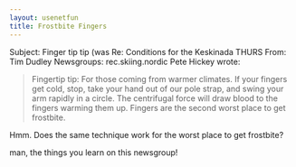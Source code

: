 ```yaml
---
layout: usenetfun
title: Frostbite Fingers
---
```



 Subject: Finger tip tip (was Re: Conditions for the Keskinada THURS 
From: Tim Dudley 
Newsgroups: rec.skiing.nordic
Pete Hickey wrote:
> Fingertip tip: For those coming from warmer climates. If your
> fingers get cold, stop, take your hand out of our pole strap,
> and swing your arm rapidly in a circle. The centrifugal force
> will draw blood to the fingers warming them up. Fingers are
> the second worst place to get frostbite.


Hmm. Does the same technique work for the worst place to get frostbite?

man, the things you learn on this newsgroup!


   
